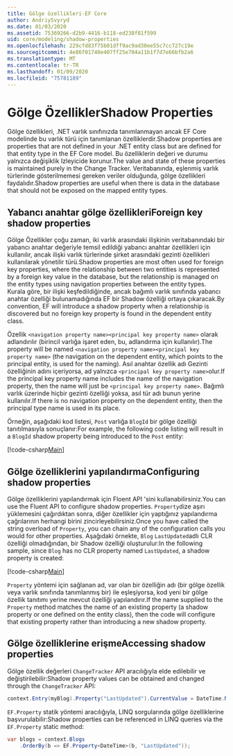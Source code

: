 ```yaml
---
title: Gölge özellikleri-EF Core
author: AndriySvyryd
ms.date: 01/03/2020
ms.assetid: 75369266-d2b9-4416-b118-ed238f81f599
uid: core/modeling/shadow-properties
ms.openlocfilehash: 229cfd83f75b01dff9ac9ad30ee55c7cc727c19e
ms.sourcegitcommit: 4e86f01740e407ff25e704a11b1f7d7e66bfb2a6
ms.translationtype: MT
ms.contentlocale: tr-TR
ms.lasthandoff: 01/09/2020
ms.locfileid: "75781189"
---
```

# <a name="shadow-properties"></a><span data-ttu-id="d1d76-102">Gölge Özellikler</span><span class="sxs-lookup"><span data-stu-id="d1d76-102">Shadow Properties</span></span>

<span data-ttu-id="d1d76-103">Gölge özellikleri, .NET varlık sınıfınızda tanımlanmayan ancak EF Core modelinde bu varlık türü için tanımlanan özelliklerdir.</span><span class="sxs-lookup"><span data-stu-id="d1d76-103">Shadow properties are properties that are not defined in your .NET entity class but are defined for that entity type in the EF Core model.</span></span> <span data-ttu-id="d1d76-104">Bu özelliklerin değeri ve durumu yalnızca değişiklik Izleyicide korunur.</span><span class="sxs-lookup"><span data-stu-id="d1d76-104">The value and state of these properties is maintained purely in the Change Tracker.</span></span> <span data-ttu-id="d1d76-105">Veritabanında, eşlenmiş varlık türlerinde gösterilmemesi gereken veriler olduğunda, gölge özellikleri faydalıdır.</span><span class="sxs-lookup"><span data-stu-id="d1d76-105">Shadow properties are useful when there is data in the database that should not be exposed on the mapped entity types.</span></span>

## <a name="foreign-key-shadow-properties"></a><span data-ttu-id="d1d76-106">Yabancı anahtar gölge özellikleri</span><span class="sxs-lookup"><span data-stu-id="d1d76-106">Foreign key shadow properties</span></span>

<span data-ttu-id="d1d76-107">Gölge Özellikler çoğu zaman, iki varlık arasındaki ilişkinin veritabanındaki bir yabancı anahtar değeriyle temsil edildiği yabancı anahtar özellikleri için kullanılır, ancak ilişki varlık türlerinde şirket arasındaki gezinti özellikleri kullanılarak yönetilir türü.</span><span class="sxs-lookup"><span data-stu-id="d1d76-107">Shadow properties are most often used for foreign key properties, where the relationship between two entities is represented by a foreign key value in the database, but the relationship is managed on the entity types using navigation properties between the entity types.</span></span> <span data-ttu-id="d1d76-108">Kurala göre, bir ilişki keşfedildiğinde, ancak bağımlı varlık sınıfında yabancı anahtar özelliği bulunamadığında EF bir Shadow özelliği ortaya çıkaracak.</span><span class="sxs-lookup"><span data-stu-id="d1d76-108">By convention, EF will introduce a shadow property when a relationship is discovered but no foreign key property is found in the dependent entity class.</span></span>

<span data-ttu-id="d1d76-109">Özellik `<navigation property name><principal key property name>` olarak adlandırılır (birincil varlığa işaret eden, bu, adlandırma için kullanılır).</span><span class="sxs-lookup"><span data-stu-id="d1d76-109">The property will be named `<navigation property name><principal key property name>` (the navigation on the dependent entity, which points to the principal entity, is used for the naming).</span></span> <span data-ttu-id="d1d76-110">Asıl anahtar özellik adı Gezinti özelliğinin adını içeriyorsa, ad yalnızca `<principal key property name>`olur.</span><span class="sxs-lookup"><span data-stu-id="d1d76-110">If the principal key property name includes the name of the navigation property, then the name will just be `<principal key property name>`.</span></span> <span data-ttu-id="d1d76-111">Bağımlı varlık üzerinde hiçbir gezinti özelliği yoksa, asıl tür adı bunun yerine kullanılır.</span><span class="sxs-lookup"><span data-stu-id="d1d76-111">If there is no navigation property on the dependent entity, then the principal type name is used in its place.</span></span>

<span data-ttu-id="d1d76-112">Örneğin, aşağıdaki kod listesi, `Post` varlığa `BlogId` bir gölge özelliği tanıtılmasıyla sonuçlanır:</span><span class="sxs-lookup"><span data-stu-id="d1d76-112">For example, the following code listing will result in a `BlogId` shadow property being introduced to the `Post` entity:</span></span>

[!code-csharp[Main](../../../samples/core/Modeling/Conventions/ShadowForeignKey.cs?name=Conventions&highlight=21-23)]

## <a name="configuring-shadow-properties"></a><span data-ttu-id="d1d76-113">Gölge özelliklerini yapılandırma</span><span class="sxs-lookup"><span data-stu-id="d1d76-113">Configuring shadow properties</span></span>

<span data-ttu-id="d1d76-114">Gölge özelliklerini yapılandırmak için Floent API 'sini kullanabilirsiniz.</span><span class="sxs-lookup"><span data-stu-id="d1d76-114">You can use the Fluent API to configure shadow properties.</span></span> <span data-ttu-id="d1d76-115">`Property`dize aşırı yüklemesini çağırdıktan sonra, diğer özellikler için yaptığınız yapılandırma çağrılarının herhangi birini zincirleyebilirsiniz.</span><span class="sxs-lookup"><span data-stu-id="d1d76-115">Once you have called the string overload of `Property`, you can chain any of the configuration calls you would for other properties.</span></span> <span data-ttu-id="d1d76-116">Aşağıdaki örnekte, `Blog` `LastUpdated`adlı CLR özelliği olmadığından, bir Shadow özelliği oluşturulur:</span><span class="sxs-lookup"><span data-stu-id="d1d76-116">In the following sample, since `Blog` has no CLR property named `LastUpdated`, a shadow property is created:</span></span>

[!code-csharp[Main](../../../samples/core/Modeling/FluentAPI/ShadowProperty.cs?name=ShadowProperty&highlight=8)]

<span data-ttu-id="d1d76-117">`Property` yöntemi için sağlanan ad, var olan bir özelliğin adı (bir gölge özellik veya varlık sınıfında tanımlanmış bir) ile eşleşiyorsa, kod yeni bir gölge özellik tanıtımı yerine mevcut özelliği yapılandırır.</span><span class="sxs-lookup"><span data-stu-id="d1d76-117">If the name supplied to the `Property` method matches the name of an existing property (a shadow property or one defined on the entity class), then the code will configure that existing property rather than introducing a new shadow property.</span></span>

## <a name="accessing-shadow-properties"></a><span data-ttu-id="d1d76-118">Gölge özelliklerine erişme</span><span class="sxs-lookup"><span data-stu-id="d1d76-118">Accessing shadow properties</span></span>

<span data-ttu-id="d1d76-119">Gölge özellik değerleri `ChangeTracker` API aracılığıyla elde edilebilir ve değiştirilebilir:</span><span class="sxs-lookup"><span data-stu-id="d1d76-119">Shadow property values can be obtained and changed through the `ChangeTracker` API:</span></span>

``` csharp
context.Entry(myBlog).Property("LastUpdated").CurrentValue = DateTime.Now;
```

<span data-ttu-id="d1d76-120">`EF.Property` statik yöntemi aracılığıyla, LINQ sorgularında gölge özelliklerine başvurulabilir:</span><span class="sxs-lookup"><span data-stu-id="d1d76-120">Shadow properties can be referenced in LINQ queries via the `EF.Property` static method:</span></span>

``` csharp
var blogs = context.Blogs
    .OrderBy(b => EF.Property<DateTime>(b, "LastUpdated"));
```
